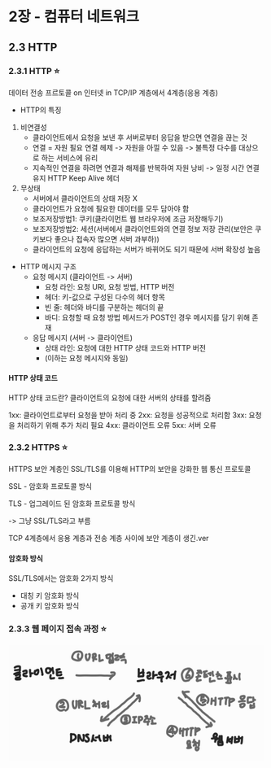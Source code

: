 # 2장 - 컴퓨터 네트워크

## 2.3 HTTP

### 2.3.1 HTTP ⭐

데이터 전송 프르토콜 on 인터넷 in TCP/IP 계층에서 4계층(응용 계층)

- HTTP의 특징

1. 비연결성
   - 클라이언트에서 요청을 보낸 후 서버로부터 응답을 받으면 연결을 끊는 것
   - 연결 = 자원 필요     연결 헤제 -> 자원을 아낄 수 있음 -> 불특정 다수를 대상으로 하는 서비스에 유리
   - 지속적인 연결을 하려면 연결과 해제를 반복하여 자원 낭비 -> 일정 시간 연결 유지 HTTP Keep Alive 헤더
2. 무상태
   - 서버에서 클라이언트의 상태 저장 X
   - 클라이언트가 요청에 필요한 데이터를 모두 담아야 함
   - 보조저장방법1: 쿠키(클라이먼트 웹 브라우저에 조금 저장해두기)
   - 보조저장방법2: 세션(서버에서 클라이언트와의 연결 정보 저장 관리(보안은 쿠키보다 좋으나 접속자 많으면 서버 과부하))
   - 클라이언트의 요청에 응답하는 서버가 바뀌어도 되기 때문에 서버 확장성 높음

- HTTP 메시지 구조
  - 요청 메시지 (클라이언트 -> 서버)
    - 요청 라인: 요청 URI, 요청 방법, HTTP 버전
    - 헤더: 키-값으로 구성된 다수의 헤더 항목
    - 빈 줄: 헤더와 바디를 구분하는 헤더의 끝
    - 바디: 요청할 때 요청 방법 메서드가 POST인 경우 메시지를 담기 위해 존재
  - 응답 메시지 (서버 -> 클라이언트)
    - 상태 라인: 요청에 대한 HTTP 상태 코드와 HTTP 버전
    - (이하는 요청 메시지와 동일)

#### HTTP 상태 코드

HTTP 상태 코드란? 클라이언트의 요청에 대한 서버의 상태를 할려줌

1xx: 클라이언트로부터 요청을 받아 처리 중
2xx: 요청을 성공적으로 처리함
3xx: 요청을 처리하기 위해 추가 처리 필요
4xx: 클라이언트 오류
5xx: 서버 오류

### 2.3.2 HTTPS ⭐

HTTPS 보안 계층인 SSL/TLS를 이용해 HTTP의 보안을 강화한 웹 통신 프로토콜

SSL - 암호화 프로토콜 방식

TLS - 업그레이드 된 암호화 프로토콜 방식

-> 그냥 SSL/TLS라고 부름

TCP 4계층에서 응용 계층과 전송 계층 사이에 보안 계층이 생긴.ver

#### 암호화 방식

SSL/TLS에서는 암호화 2가지 방식

- 대칭 키 암호화 방식
- 공개 키 암호화 방식

### 2.3.3 웹 페이지 접속 과정 ⭐

![Alt text](web.png)

